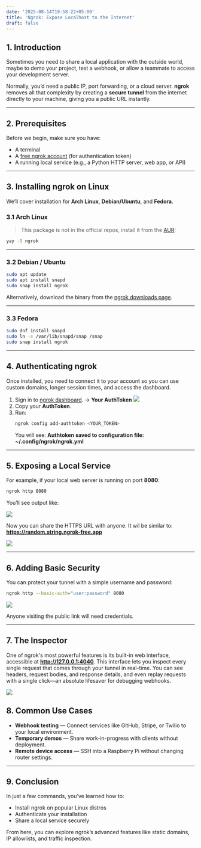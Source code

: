 ```yaml
---
date: '2025-08-14T19:58:22+05:00'
title: 'Ngrok: Expose Localhost to the Internet'
draft: false
---
```


## 1. Introduction

Sometimes you need to share a local application with the outside world, maybe to demo your project, test a webhook, or allow a teammate to access your development server.

Normally, you’d need a public IP, port forwarding, or a cloud server. **ngrok** removes all that complexity by creating a **secure tunnel** from the internet directly to your machine, giving you a public URL instantly.

---

## 2. Prerequisites

Before we begin, make sure you have:

- A terminal
- A [free ngrok account](https://ngrok.com/) (for authentication token)
- A running local service (e.g., a Python HTTP server, web app, or API)

---

## 3. Installing ngrok on Linux

We’ll cover installation for **Arch Linux**, **Debian/Ubuntu**, and **Fedora**.

### 3.1 Arch Linux
> This package is not in the official repos, install it from the [AUR](https://aur.archlinux.org/packages/ngrok):

```bash
yay -S ngrok
```

---

### 3.2 Debian / Ubuntu

```bash
sudo apt update
sudo apt install snapd
sudo snap install ngrok
```

Alternatively, download the binary from the [ngrok downloads page](https://ngrok.com/download).

---

### 3.3 Fedora

```bash
sudo dnf install snapd
sudo ln -s /var/lib/snapd/snap /snap
sudo snap install ngrok
```

---

## 4. Authenticating ngrok

Once installed, you need to connect it to your account so you can use custom domains, longer session times, and access the dashboard.

1. Sign in to [ngrok dashboard](https://dashboard.ngrok.com/). -> **Your AuthToken**
![](/ngrok1.png)
2. Copy your **AuthToken**.
3. Run:
    ```bash
    ngrok config add-authtoken <YOUR_TOKEN>
    ```
    You will see:
    **Authtoken saved to configuration file: ~/.config/ngrok/ngrok.yml**


---

## 5. Exposing a Local Service

For example, if your local web server is running on port **8080**:

```bash
ngrok http 8080
```

You’ll see output like:

![](/ngrok2.png)

Now you can share the HTTPS URL with anyone. It wil be similar to: 
**https://random.string.ngrok-free.app**

![](/ngrok3.png)

---

## 6. Adding Basic Security

You can protect your tunnel with a simple username and password:

```bash
ngrok http --basic-auth="user:password" 8080

```

![](/ngrok4.png)

Anyone visiting the public link will need credentials.

---
## 7. The Inspector 

One of ngrok's most powerful features is its built-in web interface, accessible at **http://127.0.0.1:4040**. This interface lets you inspect every single request that comes through your tunnel in real-time. You can see headers, request bodies, and response details, and even replay requests with a single click—an absolute lifesaver for debugging webhooks.

![](/ngrok5.png)
## 8. Common Use Cases

- **Webhook testing** — Connect services like GitHub, Stripe, or Twilio to your local environment.
- **Temporary demos** — Share work-in-progress with clients without deployment.
- **Remote device access** — SSH into a Raspberry Pi without changing router settings.

---

## 9. Conclusion

In just a few commands, you’ve learned how to:

- Install ngrok on popular Linux distros
- Authenticate your installation
- Share a local service securely

From here, you can explore ngrok’s advanced features like static domains, IP allowlists, and traffic inspection.
